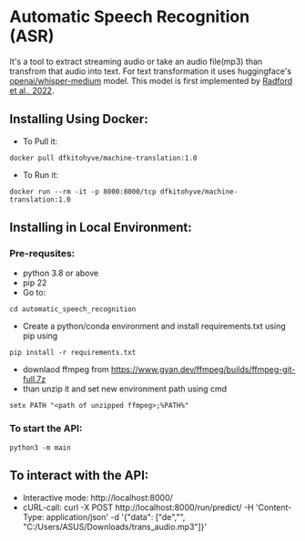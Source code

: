 # Automatic Speech Recognition (ASR)
It's a tool to extract streaming audio or take an audio file(mp3) than transfrom that audio into text. For text transformation it uses huggingface's [openai/whisper-medium](https://huggingface.co/openai/whisper-medium) model. This model is first implemented by [Radford et al., 2022](https://arxiv.org/abs/2212.04356).

## Installing Using Docker:
* To Pull it: 
```
docker pull dfkitohyve/machine-translation:1.0
```
* To Run it: 
```
docker run --rm -it -p 8000:8000/tcp dfkitohyve/machine-translation:1.0
```
## Installing in Local Environment:
### Pre-requsites:
* python 3.8 or above
* pip 22
* Go to:
```
cd automatic_speech_recognition
```
* Create a python/conda environment and install requirements.txt using pip using 
```
pip install -r requirements.txt
```

* downlaod ffmpeg from https://www.gyan.dev/ffmpeg/builds/ffmpeg-git-full.7z
* than  unzip it and set new environment path using cmd
```
setx PATH "<path of unzipped ffmpeg>;%PATH%"
``` 

### To start the API:
```
python3 -m main
```
## To interact with the API:
* Interactive mode: http://localhost:8000/
* cURL-call:
curl -X POST http://localhost:8000/run/predict/ -H 'Content-Type: application/json' -d '{"data": ["de","", "C:/Users/ASUS/Downloads/trans_audio.mp3"]}'
<!-- 
## Input Constraints: 
* Each sentence length <= 120 
* Each text length can be > 0 words
* Each text can have multiple sentences!
 -->
<!-- ## Sample Input (Using FAST-API's Interface)
https://user-images.githubusercontent.com/26096858/203446538-9ad777fb-df7b-49e0-8cb7-60d44916b00b.mp4


https://user-images.githubusercontent.com/26096858/203446632-8da4a189-de35-4511-9faf-2a1457df8157.mp4


* Upload a video from asr/uploadfile/
![image](https://user-images.githubusercontent.com/26096858/213194526-0812bfe8-5b5e-42a9-8593-edbb19de4cac.png)
* Go to asr/transform/. It extract all speech and then translate it into english (You have to set is_english to 1 to get translated speech in the caption. If you set is_english to 0 than it will not translate it into english). Later it going to add that translated text into that video as a caption.
![image](https://user-images.githubusercontent.com/26096858/213205409-f402bba2-16bd-49ce-bbc0-1482eb4323e4.png)
* Download the translated video with caption from asr/video/
![image](https://user-images.githubusercontent.com/26096858/213205025-82977fce-ece4-466e-9b04-188b2f668132.png)

* To download only extracted audio please go to asr/audio/
![image](https://user-images.githubusercontent.com/26096858/213207529-6180a11a-e64d-4c3b-8072-c5c6cfaba2c2.png)

## Sample Output:
* sample_video.mp4 output
```yaml
{
  "download_audio": "http://localhost:8000/asr/audio/",
  "download_subtitled_video": "http://localhost:8000/asr/video/",
  "extracted_text": "Hello, this is a video in which we would like to demonstrate the automatic transcription of audio.",
  "execution_time": 81.89
}
```
https://user-images.githubusercontent.com/26096858/213205892-af8f282a-41b7-43d1-97ee-a5d67a26f45d.mp4
* sample_video_1.mp4 output
```yaml
{
  "download_audio": "http://localhost:8000/asr/audio/",
  "download_subtitled_video": "http://localhost:8000/asr/video/",
  "extracted_text": "Hi everyone this is a sample video for ASR",
  "execution_time": 29.43
}
```


https://user-images.githubusercontent.com/26096858/213207098-719a8b11-2dce-4433-8e42-d0ecbd611f14.mp4
 -->
